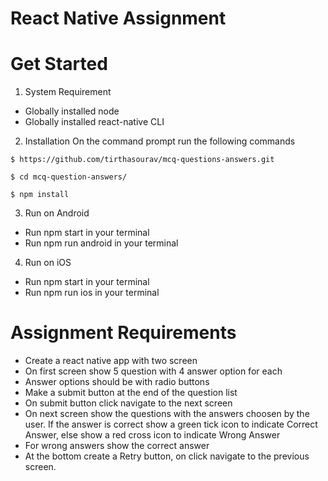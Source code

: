 # React Native Assignment

# Get Started

1. System Requirement
* Globally installed node
* Globally installed react-native CLI

2. Installation
On the command prompt run the following commands

```
$ https://github.com/tirthasourav/mcq-questions-answers.git

$ cd mcq-question-answers/

$ npm install
```

3. Run on Android

* Run npm start in your terminal
* Run npm run android in your terminal

4. Run on iOS

* Run npm start in your terminal
* Run npm run ios in your terminal

# Assignment Requirements

* Create a react native app with two screen
* On first screen show 5 question with 4 answer option for each
* Answer options should be with radio buttons
* Make a submit button at the end of the question list
* On submit button click navigate to the next screen
* On next screen show the questions with the answers choosen by the user. If the answer is correct show a green tick icon to indicate Correct Answer, else show a red cross icon to indicate Wrong Answer
* For wrong answers show the correct answer
* At the bottom create a Retry button, on click navigate to the previous screen.
